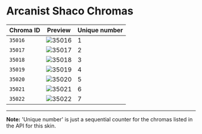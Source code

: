# Arcanist Shaco Chromas

| Chroma ID | Preview | Unique number |
|---|---|---|
| `35016` | ![35016](https://raw.communitydragon.org/latest/plugins/rcp-be-lol-game-data/global/default/v1/champion-chroma-images/35/35016.png) | 1 |
| `35017` | ![35017](https://raw.communitydragon.org/latest/plugins/rcp-be-lol-game-data/global/default/v1/champion-chroma-images/35/35017.png) | 2 |
| `35018` | ![35018](https://raw.communitydragon.org/latest/plugins/rcp-be-lol-game-data/global/default/v1/champion-chroma-images/35/35018.png) | 3 |
| `35019` | ![35019](https://raw.communitydragon.org/latest/plugins/rcp-be-lol-game-data/global/default/v1/champion-chroma-images/35/35019.png) | 4 |
| `35020` | ![35020](https://raw.communitydragon.org/latest/plugins/rcp-be-lol-game-data/global/default/v1/champion-chroma-images/35/35020.png) | 5 |
| `35021` | ![35021](https://raw.communitydragon.org/latest/plugins/rcp-be-lol-game-data/global/default/v1/champion-chroma-images/35/35021.png) | 6 |
| `35022` | ![35022](https://raw.communitydragon.org/latest/plugins/rcp-be-lol-game-data/global/default/v1/champion-chroma-images/35/35022.png) | 7 |

---

**Note:** 'Unique number' is just a sequential counter for the chromas listed in the API for this skin.